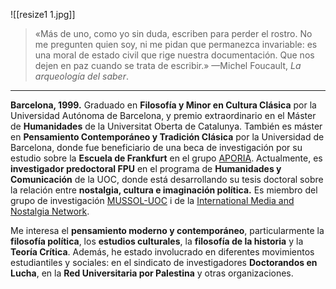 ![[resize1 1.jpg]]

>«Más de uno, como yo sin duda, escriben para perder el rostro. No me pregunten quien soy, ni me pidan que permanezca invariable: es una moral de estado civil que rige nuestra documentación. Que nos dejen en paz cuando se trata de escribir.» 
>—Michel Foucault, *La arqueología del saber*.

- - -

**Barcelona, 1999.** Graduado en **Filosofía y Minor en Cultura Clásica** por la Universidad Autónoma de Barcelona, y premio extraordinario en el Máster de **Humanidades** de la Universitat Oberta de Catalunya. También es máster en **Pensamiento Contemporáneo y Tradición Clásica** por la Universidad de Barcelona, donde fue beneficiario de una beca de investigación por su estudio sobre la **Escuela de Frankfurt** en el grupo [APORIA](https://www.ub.edu/grc_aporia/es/). Actualmente, es **investigador predoctoral FPU** en el programa de **Humanidades y Comunicación** de la UOC, donde está desarrollando su tesis doctoral sobre la relación entre **nostalgia, cultura e imaginación política.** Es miembro del grupo de investigación [MUSSOL-UOC](https://blogs.uoc.edu/mussol/es/) i de la [International Media and Nostalgia Network](https://medianostalgia.uqam.ca/).

Me interesa el **pensamiento moderno y contemporáneo**, particularmente la **filosofía política**, los **estudios culturales**, la **filosofía de la historia** y la **Teoría Crítica**. 
Además, he estado involucrado en diferentes movimientos estudiantiles y sociales: en el sindicato de investigadores **Doctorandos en Lucha**, en la **Red Universitaria por Palestina** y otras organizaciones.

